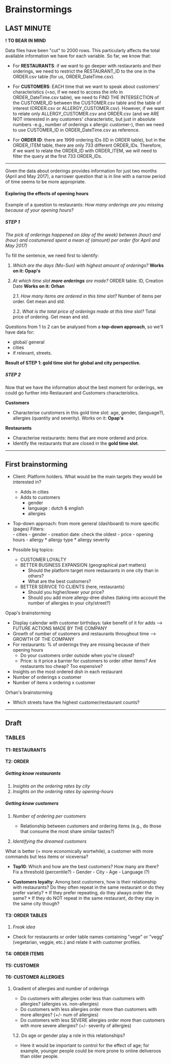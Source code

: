# Brainstormings

## LAST MINUTE


**! TO BEAR IN MIND**

Data files have been "cut" to 2000 rows. This particularly affects the total available information we have for each variable. So far, we know that:

- For **RESTAURANTS**: if we want to go deeper with restaurants and their orderings, we need to restrict the RESTAURANT_ID to the one in the ORDER.csv table (for us, ORDER_DateTime.csv). 

- For **CUSTOMERS**: EACH time that we want to speak about customers' characteristics (=so, if we need to access the info in ORDER_DateTime.csv table), we need to FIND THE INTERSECTION of the CUSTOMER_ID between the CUSTOMER.csv table and the table of interest (ORDER.csv or ALLERGY_CUSTOMER.csv). However, if we want to relate only ALLERGY_CUSTOMER.csv and ORDER.csv (and we ARE NOT interested in any customers' characteristic, but just in absolute numbers -e.g., number of orderings x allergic customer-), then we need to use CUSTOMER_ID in ORDER_DateTime.csv as reference.

- For **ORDER ID**: there are 1999 ordering IDs (ID in ORDER table), but in the ORDER_ITEM table, there are only 733 different ORDER_IDs. Therefore, if we want to relate the ORDER_ID with ORDER_ITEM, we will need to filter the query at the first 733 ORDER_IDs.

___

Given the data about orderings provides information for just two months (April and May 2017), a narrower question that is in line with a narrow period of time seems to be more appropriate. 

#### Exploring the effects of opening hours

Example of a question to restaurants: _How many orderings are you missing because of your opening hours?_

##### STEP 1

_The pick of orderings happened on (day of the week) between (hour) and (hour) and costumered spent a mean of (amount) per order (for April and May 2017)_

To fill the sentence, we need first to identify:

1. _Which are the days (Mo-Sun) with highest amount of orderings?_ **Works on it: Opap's**

2. _At which time slot **more orderings** are made?_ ORDER table: ID, Creation Date **Works on it: Orhan**

    2.1. _How many items are ordered in this time slot?_ Number of items per order. Get mean and std.
  
    2.2. _What is the total price of orderings made at this time slot?_ Total price of ordering. Get mean and std.

Questions from 1 to 2 can be analysed from a **top-down approach**, so we'll have data for:
- global/ general
- cities
- if relevant, streets.

**Result of STEP 1: gold time slot for global and city perspective.**

##### STEP 2

Now that we have the information about the best moment for orderings, we could go further into Restaurant and Customers characteristics. 

**Customers**

- Characterise curstomers in this gold time slot: age, gender, (language?), allergies (quantity and severity). Works on it: **Opap's**

**Restaurants**

- Characterise restaurants: items that are more ordered and price.
- Identify the restaurants that are closed in the **gold time slot**.

___

## First brainstorming

* Client: Platform holders. 
	What would be the main targets they would be interested in?
	- Adds in cities
	- Adds to customers
		- gender
		- language : dutch & english
		- allergies 

* Top-down approach: from more general (dashboard) to more specific (pages)
	Filters:	
		- cities
		- gender
		- creation date: check the oldest
		- price 
		- opening hours
		- allergy
			* allergy type
			* allergy severity

* Possible big topics:
	- CUSTOMER LOYALTY
	- BETTER BUSINESS EXPANSION (geographical part matters)
		* Should the platform target more restaurants in one city than in others?
		* What are the best customers?
	- BETTER SERIVCE TO CLIENTS (here, restaurants)
		* Should you higher/lower your price?
		* Should you add more allergy-dree dishes (taking into account the number of allergies in your city/street?)

Opap's brainstorming

- Display calendar with customer birthdays: take benefit of it for adds --> FUTURE ACTIONS MADE BY THE COMPANY
- Growth of number of customers and restaurants throughout time --> GROWTH OF THE COMPANY
- For restaurants: % of orderings they are missing because of their opening hours
	* Do your customers order outside when you're closed?
	* Price: is it price a barrier for customers to order other items? Are restaurants too cheap? Too expensive?
- Insights on the most ordered dish in each restaurant
- Number of orderings x customer
- Number of items x ordering x customer

Orhan's brainstorming

- Which streets have the highest customer/restaurant counts?

___

## Draft 

### TABLES

#### T1: RESTAURANTS

#### T2: ORDER

##### Getting know restaurants

1. _Insights on the ordering rates by city_
2. _Insights on the ordering rates by opening-hours_


##### Getting know customers
1. _Number of ordering per customers_
   
    - Relationship between customers and ordering items (e.g., do those that consume the most share similar tastes?)
    

2. _Identifying the dreamed customers_

What is better (= more economically wortwhile), a customer with more commands but less items or viceversa?
    
- **Top10**: Which and how are the best customers? How many are there? Fix a threshold (percentile?)
        - Gender
        - City
        - Age
        - Language (?)
    
- **Customers loyalty**: Among best customers, how is their relationship with restaurants? Do they often repeat in the same restaurant or do they prefer variety? 
        * If they prefer repeating, do they always order the same?
        * If they do NOT repeat in the same restaurant, do they stay in the same city though?

   
#### T3: ORDER TABLES

1. _Freak idea_

- Check for restaurants or order table names containing "vege" or "vegg" (vegetarian, veggie, etc.) and relate it with customer profiles.

#### T4: ORDER ITEMS


#### T5: CUSTOMER

#### T6: CUSTOMER ALLERGIES

1. Gradient of allergies and number of orderings
    - Do customers with allergies order less than customers with allergies? (allergies vs. non-allergies)
    - Do customers with less allergies order more than customers with more allergies? (+/- num of allergies)
    - Do customers with less SEVERE allergies order more than customers with more severe allergies? (+/- severity of allergies)
    
    1.2. Do age or gender play a role in this relationships? 
    - Here it would be important to control for the effect of age; for example, younger people could be more prone to online deliveroos than older people. 
